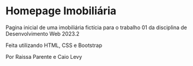 # Homepage Imobiliária

Pagina inicial de uma imobiliária fictícia para o trabalho 01 da disciplina de Desenvolvimento Web 2023.2

Feita utilizando HTML, CSS e Bootstrap

Por Raissa Parente e Caio Levy
